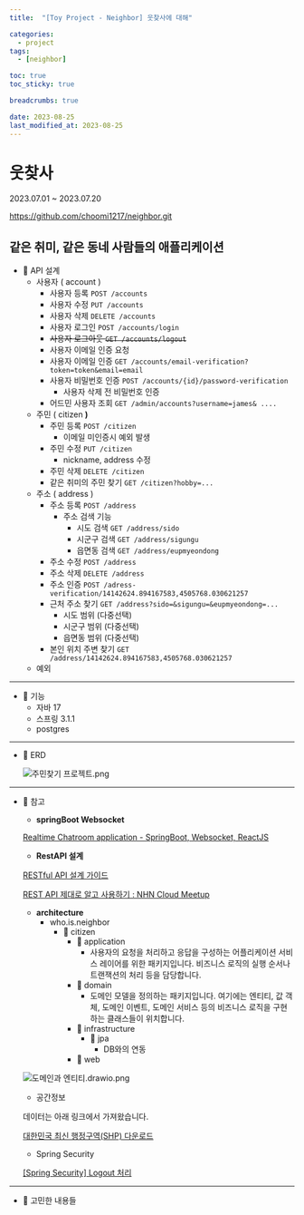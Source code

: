 ```yaml
---
title:  "[Toy Project - Neighbor] 웃찾사에 대해"

categories:
  - project
tags:
  - [neighbor]

toc: true
toc_sticky: true

breadcrumbs: true

date: 2023-08-25
last_modified_at: 2023-08-25
---
```



# 웃찾사

2023.07.01 ~ 2023.07.20

https://github.com/choomi1217/neighbor.git

## **같은 취미, 같은 동네 사람들의 애플리케이션**

- 🔧 API 설계
  - 사용자 ( account )
    - 사용자 등록 `POST /accounts`
    - 사용자 수정 `PUT /accounts`
    - 사용자 삭제 `DELETE /accounts`
    - 사용자 로그인 `POST /accounts/login`
    - ~~사용자 로그아웃 `GET /accounts/logout`~~
    - 사용자 이메일 인증 요청
    - 사용자 이메일 인증 `GET /accounts/email-verification?token=token&email=email`
    - 사용자 비밀번호 인증 `POST /accounts/{id}/password-verification`
      - 사용자 삭제 전 비밀번호 인증
    - 어드민 사용자 조회 `GET /admin/accounts?username=james& ....`
  - 주민 ( citizen **)**
    - 주민 등록 `POST /citizen`
      - 이메일 미인증시 예외 발생
    - 주민 수정 `PUT /citizen`
      - nickname, address 수정
    - 주민 삭제 `DELETE /citizen`
    - 같은 취미의 주민 찾기 `GET /citizen?hobby=...`
  - 주소 ( address )
    - 주소 등록 `POST /address`
      - 주소 검색 기능
        - 시도 검색 `GET /address/sido`
        - 시군구 검색 `GET /address/sigungu`
        - 읍면동 검색 `GET /address/eupmyeondong`
    - 주소 수정 `POST /address`
    - 주소 삭제 `DELETE /address`
    - 주소 인증 `POST /adress-verification/14142624.894167583,4505768.030621257`
    - 근처 주소 찾기 `GET /address?sido=&sigungu=&eupmyeondong=...`
      - 시도 범위 (다중선택)
      - 시군구 범위 (다중선택)
      - 읍면동 범위 (다중선택)
    - 본인 위치 주변 찾기 `GET /address/14142624.894167583,4505768.030621257`
  - 예외


---

- 🔧 기능
  - 자바 17
  - 스프링 3.1.1
  - postgres

---

- 🔧 ERD

  ![주민찾기 프로젝트.png](https://s3-us-west-2.amazonaws.com/secure.notion-static.com/a4d7082f-6ced-4ad5-81c5-0ba881005850/%E1%84%8C%E1%85%AE%E1%84%86%E1%85%B5%E1%86%AB%E1%84%8E%E1%85%A1%E1%86%BD%E1%84%80%E1%85%B5_%E1%84%91%E1%85%B3%E1%84%85%E1%85%A9%E1%84%8C%E1%85%A6%E1%86%A8%E1%84%90%E1%85%B3.png)


---

- 🔧 참고
  - **springBoot Websocket**

  [Realtime Chatroom application - SpringBoot, Websocket, ReactJS](https://www.youtube.com/watch?v=o_IjEDAuo8Y)

  - **RestAPI 설계**

  [RESTful API 설계 가이드](https://sanghaklee.tistory.com/57)

  [REST API 제대로 알고 사용하기 : NHN Cloud Meetup](https://meetup.nhncloud.com/posts/92)

  - **architecture**
    - who.is.neighbor
      - 📁 citizen
        - 📁 application
          - 사용자의 요청을 처리하고 응답을 구성하는 어플리케이션 서비스 레이어를 위한 패키지입니다. 비즈니스 로직의 실행 순서나 트랜잭션의 처리 등을 담당합니다.
        - 📁 domain
          - 도메인 모델을 정의하는 패키지입니다. 여기에는 엔티티, 값 객체, 도메인 이벤트, 도메인 서비스 등의 비즈니스 로직을 구현하는 클래스들이 위치합니다.
        - 📁 infrastructure
          - 📁 jpa
            - DB와의 연동
        - 📁 web

  ![도메인과 엔티티.drawio.png](https://s3-us-west-2.amazonaws.com/secure.notion-static.com/83bde2dc-58d4-40f2-9c8c-8b86a024fe02/%E1%84%83%E1%85%A9%E1%84%86%E1%85%A6%E1%84%8B%E1%85%B5%E1%86%AB%E1%84%80%E1%85%AA_%E1%84%8B%E1%85%A6%E1%86%AB%E1%84%90%E1%85%B5%E1%84%90%E1%85%B5.drawio.png)

  - 공간정보

  데이터는 아래 링크에서 가져왔습니다.

  [대한민국 최신 행정구역(SHP) 다운로드](http://www.gisdeveloper.co.kr/?p=2332)

  - Spring Security

  [[Spring Security] Logout 처리](https://velog.io/@dailylifecoding/spring-security-logout-feature)


---

- 🤔 고민한 내용들